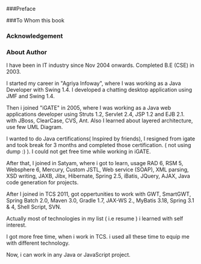 ###Preface

###To Whom this book

### Acknowledgement

### About Author

I have been in IT industry since Nov 2004 onwards. Completed B.E \(CSE\) in 2003.

I started my career in "Agriya Infoway", where I was working as a Java Developer with Swing 1.4.  I developed a chatting desktop application using JMF and Swing 1.4.

Then i joined "iGATE" in  2005, where I was working as a Java web applications developer using Struts 1.2, Servlet 2.4, JSP 1.2 and EJB 2.1. with JBoss, ClearCase, CVS, Ant. Also I learned about layered architecture, use few UML Diagram.

I wanted to do Java certifications\( Inspired by friends\), I resigned from igate and took break for 3 months and completed those certification. \( not using dump :\) \). I could not get free time while working in iGATE.

After that, I joined in Satyam, where i got to learn, usage RAD 6, RSM 5, Websphere 6, Mercury, Custom JSTL, Web service \(SOAP\), XML parsing, XSD writing, JAXB, Jibx, Hibernate, Spring 2.5, iBatis, JQuery, AJAX, Java code generation for projects.

After I joined in TCS 2011, got oppertunities to work with GWT, SmartGWT, Spring Batch 2.0, Maven 3.0, Gradle 1.7, JAX-WS 2., MyBatis 3.18, Spring 3.1 & 4, Shell Script, SVN.

Actually most  of technologies in my list \( i.e resume \) i learned with self interest.

I got more free time, when i work in TCS. i used all these time to equip me with different technology.

Now, i can work in any  Java or JavaScript project.

